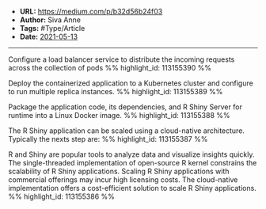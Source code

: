 - **URL:** https://medium.com/p/b32d56b24f03
- **Author:** Siva Anne
- **Tags:** #Type/Article
- **Date:** [2021-05-13](../_daily/2021-05-13.md)
---

Configure a load balancer service to distribute the incoming requests across the collection of pods %% highlight_id: 113155390 %%


Deploy the containerized application to a Kubernetes cluster and configure to run multiple replica instances. %% highlight_id: 113155389 %%


Package the application code, its dependencies, and R Shiny Server for runtime into a Linux Docker image. %% highlight_id: 113155388 %%


The R Shiny application can be scaled using a cloud-native architecture. Typically the nexts step are: %% highlight_id: 113155387 %%


R and Shiny are popular tools to analyze data and visualize insights quickly. The single-threaded implementation of open-source R kernel constrains the scalability of R Shiny applications. Scaling R Shiny applications with commercial offerings may incur high licensing costs. The cloud-native implementation offers a cost-efficient solution to scale R Shiny applications. %% highlight_id: 113155386 %%

